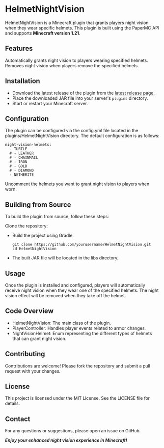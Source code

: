 # HelmetNightVision
HelmetNightVision is a Minecraft plugin that grants players night vision when they wear specific helmets. This plugin is built using the PaperMC API and supports **Minecraft version 1.21**.

## Features
Automatically grants night vision to players wearing specified helmets.
Removes night vision when players remove the specified helmets.

## Installation

- Download the latest release of the plugin from the [latest release page](https://github.com/JustGodWork/HelmetNightVision/releases/latest).
- Place the downloaded JAR file into your server's `plugins` directory.
- Start or restart your Minecraft server.

## Configuration
The plugin can be configured via the config.yml file located in the plugins/HelmetNightVision directory. The default configuration is as follows:
```
night-vision-helmets:
  - TURTLE
  # - LEATHER
  # - CHAINMAIL
  # - IRON
  # - GOLD
  # - DIAMOND
  - NETHERITE
```

Uncomment the helmets you want to grant night vision to players when worn.

## Building from Source
To build the plugin from source, follow these steps:

Clone the repository:

- Build the project using Gradle:
    ```
    git clone https://github.com/yourusername/HelmetNightVision.git
    cd HelmetNightVision
    ```
- The built JAR file will be located in the libs directory.

## Usage
Once the plugin is installed and configured, players will automatically receive night vision when they wear one of the specified helmets. The night vision effect will be removed when they take off the helmet.

## Code Overview
- HelmetNightVision: The main class of the plugin.
- PlayerController: Handles player events related to armor changes.
- NightVisionHelmet: Enum representing the different types of helmets that can grant night vision.

## Contributing
Contributions are welcome! Please fork the repository and submit a pull request with your changes.

## License
This project is licensed under the MIT License. See the LICENSE file for details.

## Contact
For any questions or suggestions, please open an issue on GitHub.

***Enjoy your enhanced night vision experience in Minecraft!***
